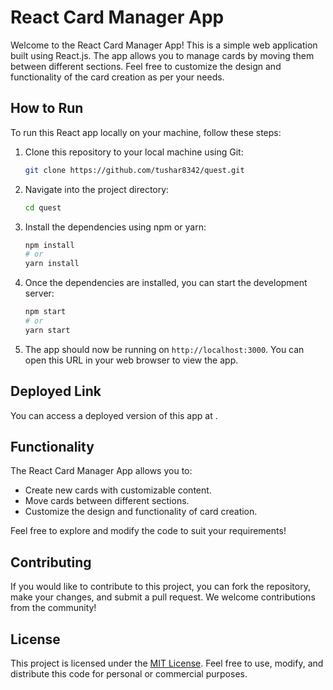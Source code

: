 # React Card Manager App

Welcome to the React Card Manager App! This is a simple web application built using React.js. The app allows you to manage cards by moving them between different sections. Feel free to customize the design and functionality of the card creation as per your needs.

## How to Run

To run this React app locally on your machine, follow these steps:

1. Clone this repository to your local machine using Git:

    ```bash
    git clone https://github.com/tushar8342/quest.git
    ```

2. Navigate into the project directory:

    ```bash
    cd quest
    ```

3. Install the dependencies using npm or yarn:

    ```bash
    npm install
    # or
    yarn install
    ```

4. Once the dependencies are installed, you can start the development server:

    ```bash
    npm start
    # or
    yarn start
    ```

5. The app should now be running on `http://localhost:3000`. You can open this URL in your web browser to view the app.

## Deployed Link

You can access a deployed version of this app at [](#).

## Functionality

The React Card Manager App allows you to:

- Create new cards with customizable content.
- Move cards between different sections.
- Customize the design and functionality of card creation.

Feel free to explore and modify the code to suit your requirements!

## Contributing

If you would like to contribute to this project, you can fork the repository, make your changes, and submit a pull request. We welcome contributions from the community!

## License

This project is licensed under the [MIT License](LICENSE). Feel free to use, modify, and distribute this code for personal or commercial purposes.
